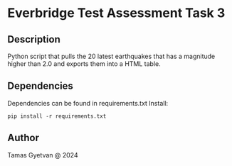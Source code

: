 # Everbridge Test Assessment Task 3 

## Description

Python script that pulls the 20 latest earthquakes that has a magnitude higher than 2.0 and exports them into a HTML table.

## Dependencies

Dependencies can be found in requirements.txt
Install:
```
pip install -r requirements.txt
```

## Author
Tamas Gyetvan @ 2024
